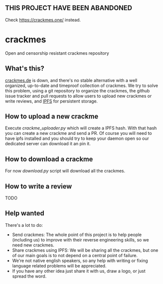 ## THIS PROJECT HAVE BEEN ABANDONED
Check https://crackmes.one/ instead.

# crackmes

Open and censorship resistant crackmes repository

## What's this?

[crackmes.de](http://crackmes.de) is down, and there's no stable alternative with a well organized, up-to-date and timeproof collection of crackmes.
We try to solve this problem, using a git repository to organize the crackmes, the github issue tracker and pull requests to allow users to upload new crackmes or write reviews, and [IPFS](https://ipfs.io/) for persistent storage.

## How to upload a new crackme

Execute *crackme_uploader.py* which will create a IPFS hash. With that hash you can create a new crackme and send a PR. 
Of course you will need to have ipfs installed and you should try to keep your daemon open so our dedicated server can download it an pin it.

## How to download a crackme

For now *download.py* script will download all the crackmes.

## How to write a review

TODO

## Help wanted

There's a lot to do:

* Send crackmes: The whole point of this project is to help people (including us) to improve with their reverse engineering skills, so we need new crackmes.
* Share crackmes using IPFS: We will be sharing all the crackmes, but one of our main goals is to not depend on a central point of failure.
* We're not native english speakers, so any help with writing or fixing language related problems will be appreciated.
* If you have any other idea just share it with us, draw a logo, or just spread the word.

